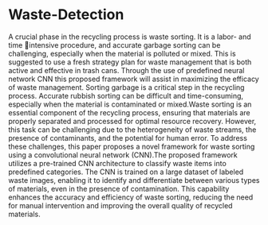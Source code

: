 # Waste-Detection

A crucial phase in the recycling process is waste sorting. It is a labor- and time intensive procedure, and accurate garbage sorting can be challenging, especially when the material is polluted or mixed. This is suggested to use a fresh strategy plan for waste management that is both active and effective in trash cans. Through the use of predefined neural network CNN this proposed framework will assist in maximizing the efficacy of waste management. Sorting garbage is a critical step in the recycling process. Accurate rubbish sorting can be difficult and time-consuming, especially when the material is contaminated or mixed.Waste sorting is an essential component of the recycling process, ensuring that materials are properly separated and processed for optimal resource recovery. However, this task can be challenging due to the heterogeneity of waste 
streams, the presence of contaminants, and the potential for human error. To address these challenges, this paper proposes a novel framework for waste sorting using a convolutional neural network (CNN).The proposed framework utilizes a pre-trained CNN architecture to classify waste items into predefined categories. The CNN is trained on a large dataset of labeled waste images, enabling it to identify and differentiate between various types of materials, even in the presence of contamination. This capability 
enhances the accuracy and efficiency of waste sorting, reducing the need for manual intervention and improving the overall quality of recycled materials.
